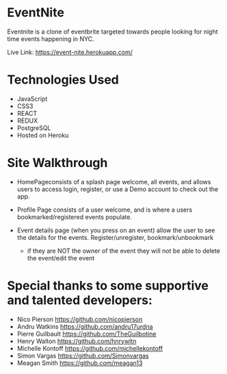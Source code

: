 # EventNite


Eventnite is a clone of eventbrite targeted towards people looking for night time events happening in NYC. 

Live Link: https://event-nite.herokuapp.com/

# Technologies Used

* JavaScript
* CSS3
* REACT
* REDUX
* PostgreSQL
* Hosted on Heroku


# Site Walkthrough

* HomePageconsists of a splash page welcome, all events, and allows users to access login, register, or use a Demo account to check out the app.

* Profile Page consists of a user welcome, and is where a users bookmarked/registered events populate.


* Event details page (when you press on an event) allow the user to see the details for the events. Register/unregister, bookmark/unbookmark
  * if they are NOT the owner of the event they will not be able to delete the event/edit the event

# Special thanks to some supportive and talented developers:
* Nico Pierson https://github.com/nicopierson
* Andru Watkins https://github.com/andru17urdna
* Pierre Guilbault https://github.com/TheGuilbotine
* Henry Walton https://github.com/hnrywltn
* Michelle Kontoff https://github.com/michellekontoff
* Simon Vargas https://github.com/Simonvargas
* Meagan Smith https://github.com/meagan13
